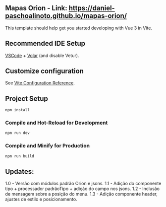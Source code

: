 ## Mapas Orion - Link: https://daniel-paschoalinoto.github.io/mapas-orion/

This template should help get you started developing with Vue 3 in Vite.

## Recommended IDE Setup

[VSCode](https://code.visualstudio.com/) + [Volar](https://marketplace.visualstudio.com/items?itemName=Vue.volar) (and disable Vetur).

## Customize configuration

See [Vite Configuration Reference](https://vite.dev/config/).

## Project Setup

```sh
npm install
```

### Compile and Hot-Reload for Development

```sh
npm run dev
```

### Compile and Minify for Production

```sh
npm run build
```

## Updates:

1.0 - Versão com módulos padrão Orion e jsons.
1.1 - Adição do componente tipo + processador padrãoTipo + adição do campo nos jsons.
1.2 - Inclusão de mensagem sobre a posição do menu.
1.3 - Adição componente header, ajustes de estilo e posicionamento.
